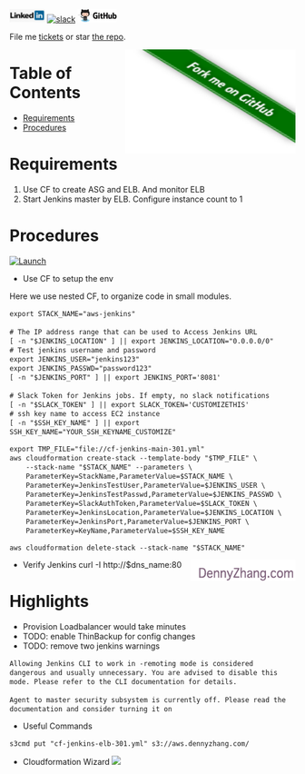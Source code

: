 [![LinkedIn](https://raw.githubusercontent.com/USDevOps/mywechat-slack-group/master/images/linkedin.png)](https://www.linkedin.com/in/dennyzhang001) <a href="https://www.dennyzhang.com/slack" target="_blank" rel="nofollow"><img src="http://slack.dennyzhang.com/badge.svg" alt="slack"/></a> [![Github](https://raw.githubusercontent.com/USDevOps/mywechat-slack-group/master/images/github.png)](https://github.com/DennyZhang)

File me [tickets](https://github.com/DennyZhang/challenges-aws-jenkins/issues) or star [the repo](https://github.com/DennyZhang/challenges-aws-jenkins).

<a href="https://github.com/DennyZhang?tab=followers"><img align="right" width="300" height="183" src="https://raw.githubusercontent.com/USDevOps/mywechat-slack-group/master/images/fork_github.png" /></a>

Table of Contents
=================

   * [Requirements](#requirements)
   * [Procedures](#procedures)

# Requirements
1. Use CF to create ASG and ELB. And monitor ELB
2. Start Jenkins master by ELB. Configure instance count to 1

# Procedures
[![Launch](https://s3.amazonaws.com/cloudformation-examples/cloudformation-launch-stack.png)](https://console.aws.amazon.com/cloudformation/home?region=us-east-1#/stacks/new?stackName=aws-jenkins&templateURL=https://s3.amazonaws.com/aws.dennyzhang.com/cf-jenkins-main-301.yml)

- Use CF to setup the env

Here we use nested CF, to organize code in small modules.

```
export STACK_NAME="aws-jenkins"

# The IP address range that can be used to Access Jenkins URL
[ -n "$JENKINS_LOCATION" ] || export JENKINS_LOCATION="0.0.0.0/0"
# Test jenkins username and password
export JENKINS_USER="jenkins123"
export JENKINS_PASSWD="password123"
[ -n "$JENKINS_PORT" ] || export JENKINS_PORT='8081'

# Slack Token for Jenkins jobs. If empty, no slack notifications
[ -n "$SLACK_TOKEN" ] || export SLACK_TOKEN='CUSTOMIZETHIS'
# ssh key name to access EC2 instance
[ -n "$SSH_KEY_NAME" ] || export SSH_KEY_NAME="YOUR_SSH_KEYNAME_CUSTOMIZE"
```

```
export TMP_FILE="file://cf-jenkins-main-301.yml"
aws cloudformation create-stack --template-body "$TMP_FILE" \
    --stack-name "$STACK_NAME" --parameters \
    ParameterKey=StackName,ParameterValue=$STACK_NAME \
    ParameterKey=JenkinsTestUser,ParameterValue=$JENKINS_USER \
    ParameterKey=JenkinsTestPasswd,ParameterValue=$JENKINS_PASSWD \
    ParameterKey=SlackAuthToken,ParameterValue=$SLACK_TOKEN \
    ParameterKey=JenkinsLocation,ParameterValue=$JENKINS_LOCATION \
    ParameterKey=JenkinsPort,ParameterValue=$JENKINS_PORT \
    ParameterKey=KeyName,ParameterValue=$SSH_KEY_NAME
```

```
aws cloudformation delete-stack --stack-name "$STACK_NAME"
```
<a href="https://www.dennyzhang.com"><img align="right" width="185" height="37" src="https://raw.githubusercontent.com/USDevOps/mywechat-slack-group/master/images/dns_small.png"></a>

- Verify Jenkins
curl -I http://$dns_name:80

# Highlights
- Provision Loadbalancer would take minutes
- TODO: enable ThinBackup for config changes
- TODO: remove two jenkins warnings

```
Allowing Jenkins CLI to work in -remoting mode is considered
dangerous and usually unnecessary. You are advised to disable this
mode. Please refer to the CLI documentation for details.

Agent to master security subsystem is currently off. Please read the
documentation and consider turning it on
```

- Useful Commands
```
s3cmd put "cf-jenkins-elb-301.yml" s3://aws.dennyzhang.com/
```

- Cloudformation Wizard
<a href="https://www.dennyzhang.com"><img src="https://raw.githubusercontent.com/DennyZhang/challenges-aws-jenkins/master/images/cf_elb_one_master.png"/> </a>
